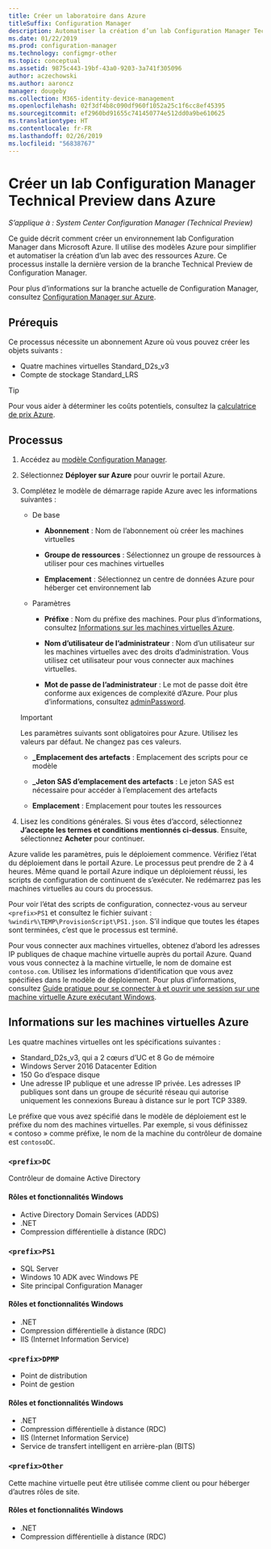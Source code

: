 ```yaml
---
title: Créer un laboratoire dans Azure
titleSuffix: Configuration Manager
description: Automatiser la création d’un lab Configuration Manager Technical Preview avec des modèles Azure
ms.date: 01/22/2019
ms.prod: configuration-manager
ms.technology: configmgr-other
ms.topic: conceptual
ms.assetid: 9875c443-19bf-43a0-9203-3a741f305096
author: aczechowski
ms.author: aaroncz
manager: dougeby
ms.collection: M365-identity-device-management
ms.openlocfilehash: 02f3df4b8c090df960f1052a25c1f6cc8ef45395
ms.sourcegitcommit: ef2960bd91655c741450774e512dd0a9be610625
ms.translationtype: HT
ms.contentlocale: fr-FR
ms.lasthandoff: 02/26/2019
ms.locfileid: "56838767"
---
```

# <a name="create-a-configuration-manager-technical-preview-lab-in-azure"></a>Créer un lab Configuration Manager Technical Preview dans Azure

*S’applique à : System Center Configuration Manager (Technical Preview)*

<!--3556017-->

Ce guide décrit comment créer un environnement lab Configuration Manager dans Microsoft Azure. Il utilise des modèles Azure pour simplifier et automatiser la création d’un lab avec des ressources Azure. Ce processus installe la dernière version de la branche Technical Preview de Configuration Manager. 

Pour plus d’informations sur la branche actuelle de Configuration Manager, consultez [Configuration Manager sur Azure](/sccm/core/understand/configuration-manager-on-azure).



## <a name="prerequisites"></a>Prérequis

Ce processus nécessite un abonnement Azure où vous pouvez créer les objets suivants : 
- Quatre machines virtuelles Standard_D2s_v3
- Compte de stockage Standard_LRS

> [!Tip]  
> Pour vous aider à déterminer les coûts potentiels, consultez la [calculatrice de prix Azure](https://azure.microsoft.com/pricing/calculator/).  



## <a name="process"></a>Processus

1. Accédez au [modèle Configuration Manager](https://azure.microsoft.com/resources/templates/sccm-technicalpreview/).  

2. Sélectionnez **Déployer sur Azure** pour ouvrir le portail Azure.  

3. Complétez le modèle de démarrage rapide Azure avec les informations suivantes :

    - De base  

        - **Abonnement** : Nom de l’abonnement où créer les machines virtuelles  

        - **Groupe de ressources** : Sélectionnez un groupe de ressources à utiliser pour ces machines virtuelles  

        - **Emplacement** : Sélectionnez un centre de données Azure pour héberger cet environnement lab  

    - Paramètres  

        - **Préfixe** : Nom du préfixe des machines. Pour plus d’informations, consultez [Informations sur les machines virtuelles Azure](#azure-vm-info).  

        - **Nom d’utilisateur de l’administrateur** : Nom d’un utilisateur sur les machines virtuelles avec des droits d’administration. Vous utilisez cet utilisateur pour vous connecter aux machines virtuelles.  

        - **Mot de passe de l’administrateur** : Le mot de passe doit être conforme aux exigences de complexité d’Azure. Pour plus d’informations, consultez [adminPassword](https://docs.microsoft.com/rest/api/compute/virtualmachines/createorupdate#osprofile).  

    > [!Important]  
    > Les paramètres suivants sont obligatoires pour Azure. Utilisez les valeurs par défaut. Ne changez pas ces valeurs.  
    > 
    > - **\_Emplacement des artefacts** : Emplacement des scripts pour ce modèle<!-- https://raw.githubusercontent.com/Azure/azure-quickstart-templates/master/sccm-technicalpreview/ -->  
    >
    > - **\_Jeton SAS d’emplacement des artefacts** : Le jeton SAS est nécessaire pour accéder à l’emplacement des artefacts  
    > 
    > - **Emplacement** : Emplacement pour toutes les ressources

4. Lisez les conditions générales. Si vous êtes d’accord, sélectionnez **J’accepte les termes et conditions mentionnés ci-dessus**. Ensuite, sélectionnez **Acheter** pour continuer. 

Azure valide les paramètres, puis le déploiement commence. Vérifiez l’état du déploiement dans le portail Azure. Le processus peut prendre de 2 à 4 heures. Même quand le portail Azure indique un déploiement réussi, les scripts de configuration de continuent de s’exécuter. Ne redémarrez pas les machines virtuelles au cours du processus.

Pour voir l’état des scripts de configuration, connectez-vous au serveur `<prefix>PS1` et consultez le fichier suivant : `%windir%\TEMP\ProvisionScript\PS1.json`. S’il indique que toutes les étapes sont terminées, c’est que le processus est terminé.

Pour vous connecter aux machines virtuelles, obtenez d’abord les adresses IP publiques de chaque machine virtuelle auprès du portail Azure. Quand vous vous connectez à la machine virtuelle, le nom de domaine est `contoso.com`. Utilisez les informations d’identification que vous avez spécifiées dans le modèle de déploiement. Pour plus d’informations, consultez [Guide pratique pour se connecter à et ouvrir une session sur une machine virtuelle Azure exécutant Windows](https://docs.microsoft.com/azure/virtual-machines/windows/connect-logon).



## <a name="azure-vm-info"></a>Informations sur les machines virtuelles Azure

Les quatre machines virtuelles ont les spécifications suivantes :
- Standard_D2s_v3, qui a 2 cœurs d’UC et 8 Go de mémoire  
- Windows Server 2016 Datacenter Edition
- 150 Go d’espace disque
- Une adresse IP publique et une adresse IP privée. Les adresses IP publiques sont dans un groupe de sécurité réseau qui autorise uniquement les connexions Bureau à distance sur le port TCP 3389. 

Le préfixe que vous avez spécifié dans le modèle de déploiement est le préfixe du nom des machines virtuelles. Par exemple, si vous définissez « contoso » comme préfixe, le nom de la machine du contrôleur de domaine est `contosoDC`.


### `<prefix>DC`

Contrôleur de domaine Active Directory

#### <a name="windows-features-and-roles"></a>Rôles et fonctionnalités Windows
- Active Directory Domain Services (ADDS)
- .NET
- Compression différentielle à distance (RDC)


### `<prefix>PS1`

- SQL Server
- Windows 10 ADK avec Windows PE 
- Site principal Configuration Manager

#### <a name="windows-features-and-roles"></a>Rôles et fonctionnalités Windows
- .NET
- Compression différentielle à distance (RDC) 
- IIS (Internet Information Service)


### `<prefix>DPMP`

- Point de distribution
- Point de gestion

#### <a name="windows-features-and-roles"></a>Rôles et fonctionnalités Windows
- .NET
- Compression différentielle à distance (RDC) 
- IIS (Internet Information Service)
- Service de transfert intelligent en arrière-plan (BITS)


### `<prefix>Other`

Cette machine virtuelle peut être utilisée comme client ou pour héberger d’autres rôles de site.

#### <a name="windows-features-and-roles"></a>Rôles et fonctionnalités Windows
- .NET
- Compression différentielle à distance (RDC) 


